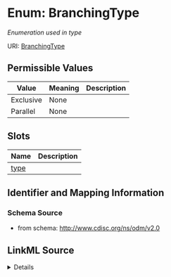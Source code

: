 # Enum: BranchingType




_Enumeration used in type_



URI: [BranchingType](BranchingType)

## Permissible Values

| Value | Meaning | Description |
| --- | --- | --- |
| Exclusive | None |  |
| Parallel | None |  |




## Slots

| Name | Description |
| ---  | --- |
| [type](type.md) |  |






## Identifier and Mapping Information







### Schema Source


* from schema: http://www.cdisc.org/ns/odm/v2.0




## LinkML Source

<details>
```yaml
name: BranchingType
description: Enumeration used in type
from_schema: http://www.cdisc.org/ns/odm/v2.0
rank: 1000
permissible_values:
  Exclusive:
    text: Exclusive
    is_a: BranchingType
  Parallel:
    text: Parallel
    is_a: BranchingType

```
</details>
